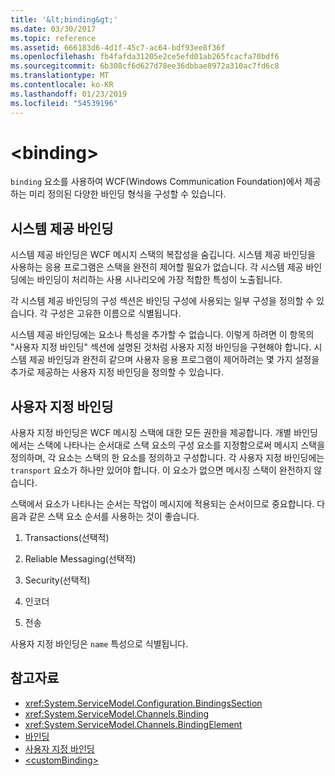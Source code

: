 ```yaml
---
title: '&lt;binding&gt;'
ms.date: 03/30/2017
ms.topic: reference
ms.assetid: 666183d6-4d1f-45c7-ac64-bdf93ee8f36f
ms.openlocfilehash: fb4fafda31205e2ce5efd01ab265fcacfa70bdf6
ms.sourcegitcommit: 6b308cf6d627d78ee36dbbae8972a310ac7fd6c8
ms.translationtype: MT
ms.contentlocale: ko-KR
ms.lasthandoff: 01/23/2019
ms.locfileid: "54539196"
---
```

# <a name="ltbindinggt"></a>&lt;binding&gt;
`binding` 요소를 사용하여 WCF(Windows Communication Foundation)에서 제공하는 미리 정의된 다양한 바인딩 형식을 구성할 수 있습니다.  
  
## <a name="system-provided-binding"></a>시스템 제공 바인딩  
 시스템 제공 바인딩은 WCF 메시지 스택의 복잡성을 숨깁니다. 시스템 제공 바인딩을 사용하는 응용 프로그램은 스택을 완전히 제어할 필요가 없습니다. 각 시스템 제공 바인딩에는 바인딩이 처리하는 사용 시나리오에 가장 적합한 특성이 노출됩니다.  
  
 각 시스템 제공 바인딩의 구성 섹션은 바인딩 구성에 사용되는 일부 구성을 정의할 수 있습니다. 각 구성은 고유한 이름으로 식별됩니다.  
  
 시스템 제공 바인딩에는 요소나 특성을 추가할 수 없습니다. 이렇게 하려면 이 항목의 "사용자 지정 바인딩" 섹션에 설명된 것처럼 사용자 지정 바인딩을 구현해야 합니다. 시스템 제공 바인딩과 완전히 같으며 사용자 응용 프로그램이 제어하려는 몇 가지 설정을 추가로 제공하는 사용자 지정 바인딩을 정의할 수 있습니다.  
  
## <a name="custom-binding"></a>사용자 지정 바인딩  
 사용자 지정 바인딩은 WCF 메시징 스택에 대한 모든 권한을 제공합니다. 개별 바인딩에서는 스택에 나타나는 순서대로 스택 요소의 구성 요소를 지정함으로써 메시지 스택을 정의하며, 각 요소는 스택의 한 요소를 정의하고 구성합니다. 각 사용자 지정 바인딩에는 `transport` 요소가 하나만 있어야 합니다. 이 요소가 없으면 메시징 스택이 완전하지 않습니다.  
  
 스택에서 요소가 나타나는 순서는 작업이 메시지에 적용되는 순서이므로 중요합니다. 다음과 같은 스택 요소 순서를 사용하는 것이 좋습니다.  
  
1.  Transactions(선택적)  
  
2.  Reliable Messaging(선택적)  
  
3.  Security(선택적)  
  
4.  인코더  
  
5.  전송  
  
 사용자 지정 바인딩은 `name` 특성으로 식별됩니다.  
  
## <a name="see-also"></a>참고자료
- <xref:System.ServiceModel.Configuration.BindingsSection>
- <xref:System.ServiceModel.Channels.Binding>
- <xref:System.ServiceModel.Channels.BindingElement>
- [바인딩](../../../docs/framework/wcf/bindings.md)
- [사용자 지정 바인딩](../../../docs/framework/wcf/extending/custom-bindings.md)
- [\<customBinding>](../../../docs/framework/configure-apps/file-schema/wcf/custombinding.md)
